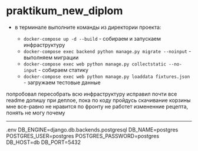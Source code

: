 # praktikum_new_diplom

- в терминале выполните команды из директории проекта:

  - `docker-compose up -d --build` - собираем и запускаем инфраструктуру
  - `docker-compose exec backend python manage.py migrate --noinput` - выполняем миграции
  - `docker-compose exec web python manage.py collectstatic --no-input` - собираем статику
  - `docker-compose exec web python manage.py loaddata fixtures.json` - загружаем тестовые данные

попробовал пересобрать всю инфраструктуру
исправил почти все
readme допишу при деплое, пока по коду пройдусь
скачивание корзины мне все-равно не нравится
по фронту не работет измененние рецепта, понять не могу почему



----
.env
DB_ENGINE=django.db.backends.postgresql
DB_NAME=postgres
POSTGRES_USER=postgres
POSTGRES_PASSWORD=postgres
DB_HOST=db
DB_PORT=5432
